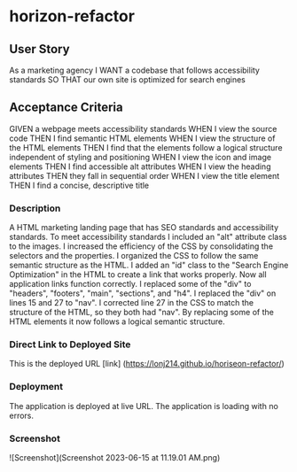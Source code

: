 # horizon-refactor

## User Story

As a marketing agency
I WANT a codebase that follows accessibility standards
SO THAT our own site is optimized for search engines

## Acceptance Criteria

GIVEN a webpage meets accessibility standards
WHEN I view the source code
THEN I find semantic HTML elements
WHEN I view the structure of the HTML elements
THEN I find that the elements follow a logical structure independent of styling and positioning
WHEN I view the icon and image elements
THEN I find accessible alt attributes
WHEN I view the heading attributes
THEN they fall in sequential order
WHEN I view the title element 
THEN I find a concise, descriptive title

### Description

A HTML marketing landing page that has SEO standards and accessibility standards.
To meet accessibility standards I included an "alt" attribute class to the images.
I increased the efficiency of the CSS by consolidating the selectors and the properties.
I organized the CSS to follow the same semantic structure as the HTML.
I added an "id" class to the "Search Engine Optimization" in the HTML to create a link that works properly.
Now all application links function correctly.
I replaced some of the "div" to "headers", "footers", "main", "sections", and "h4".
I replaced the "div" on lines 15 and 27 to "nav".
I corrected line 27 in the CSS to match the structure of the HTML, so they both had "nav".
By replacing some of the HTML elements it now follows a logical semantic structure.

### Direct Link to Deployed Site

This is the deployed URL [link] (https://lonj214.github.io/horiseon-refactor/) 

### Deployment

The application is deployed at live URL.
The application is loading with no errors.

### Screenshot

![Screenshot](Screenshot 2023-06-15 at 11.19.01 AM.png)

